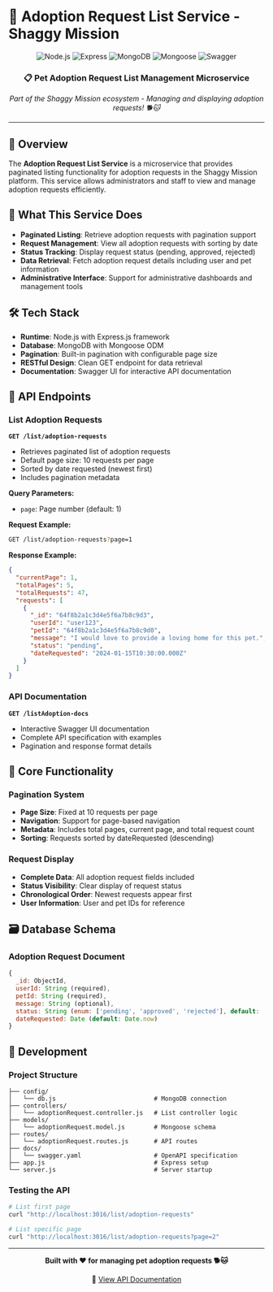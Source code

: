 # 🐾 Adoption Request List Service - Shaggy Mission

<div align="center">
  <img src="https://img.shields.io/badge/Node.js-339933?style=for-the-badge&logo=node.js&logoColor=white" alt="Node.js" />
  <img src="https://img.shields.io/badge/Express.js-000000?style=for-the-badge&logo=express&logoColor=white" alt="Express" />
  <img src="https://img.shields.io/badge/MongoDB-47A248?style=for-the-badge&logo=mongodb&logoColor=white" alt="MongoDB" />
  <img src="https://img.shields.io/badge/Mongoose-880000?style=for-the-badge&logo=mongoose&logoColor=white" alt="Mongoose" />
  <img src="https://img.shields.io/badge/Swagger-85EA2D?style=for-the-badge&logo=swagger&logoColor=black" alt="Swagger" />
</div>

<div align="center">
  <h3>📋 Pet Adoption Request List Management Microservice</h3>
  <p><em>Part of the Shaggy Mission ecosystem - Managing and displaying adoption requests! 🐕🐱</em></p>
</div>

---

## 🌟 Overview

The **Adoption Request List Service** is a microservice that provides paginated listing functionality for adoption requests in the Shaggy Mission platform. This service allows administrators and staff to view and manage adoption requests efficiently.

## 🎯 What This Service Does

- **Paginated Listing**: Retrieve adoption requests with pagination support
- **Request Management**: View all adoption requests with sorting by date
- **Status Tracking**: Display request status (pending, approved, rejected)
- **Data Retrieval**: Fetch adoption request details including user and pet information
- **Administrative Interface**: Support for administrative dashboards and management tools

## 🛠️ Tech Stack

- **Runtime**: Node.js with Express.js framework
- **Database**: MongoDB with Mongoose ODM
- **Pagination**: Built-in pagination with configurable page size
- **RESTful Design**: Clean GET endpoint for data retrieval
- **Documentation**: Swagger UI for interactive API documentation

## 📡 API Endpoints

### List Adoption Requests
**`GET /list/adoption-requests`**
- Retrieves paginated list of adoption requests
- Default page size: 10 requests per page
- Sorted by date requested (newest first)
- Includes pagination metadata

**Query Parameters:**
- `page`: Page number (default: 1)

**Request Example:**
```bash
GET /list/adoption-requests?page=1
```

**Response Example:**
```json
{
  "currentPage": 1,
  "totalPages": 5,
  "totalRequests": 47,
  "requests": [
    {
      "_id": "64f8b2a1c3d4e5f6a7b8c9d3",
      "userId": "user123",
      "petId": "64f8b2a1c3d4e5f6a7b8c9d0",
      "message": "I would love to provide a loving home for this pet.",
      "status": "pending",
      "dateRequested": "2024-01-15T10:30:00.000Z"
    }
  ]
}
```

### API Documentation
**`GET /listAdoption-docs`**
- Interactive Swagger UI documentation
- Complete API specification with examples
- Pagination and response format details

## 🔧 Core Functionality

### Pagination System
- **Page Size**: Fixed at 10 requests per page
- **Navigation**: Support for page-based navigation
- **Metadata**: Includes total pages, current page, and total request count
- **Sorting**: Requests sorted by dateRequested (descending)

### Request Display
- **Complete Data**: All adoption request fields included
- **Status Visibility**: Clear display of request status
- **Chronological Order**: Newest requests appear first
- **User Information**: User and pet IDs for reference

## 🗃️ Database Schema

### Adoption Request Document
```javascript
{
  _id: ObjectId,
  userId: String (required),
  petId: String (required),
  message: String (optional),
  status: String (enum: ['pending', 'approved', 'rejected'], default: 'pending'),
  dateRequested: Date (default: Date.now)
}
```

## 🔧 Development

### Project Structure
```
├── config/
│   └── db.js                           # MongoDB connection
├── controllers/
│   └── adoptionRequest.controller.js   # List controller logic
├── models/
│   └── adoptionRequest.model.js        # Mongoose schema
├── routes/
│   └── adoptionRequest.routes.js       # API routes
├── docs/
│   └── swagger.yaml                    # OpenAPI specification
├── app.js                              # Express setup
└── server.js                           # Server startup
```

### Testing the API
```bash
# List first page
curl "http://localhost:3016/list/adoption-requests"

# List specific page
curl "http://localhost:3016/list/adoption-requests?page=2"
```

---

<div align="center">
  <p><strong>Built with ❤️ for managing pet adoption requests 🐕🐱</strong></p>
  <p>📖 <a href="/listAdoption-docs">View API Documentation</a></p>
</div>